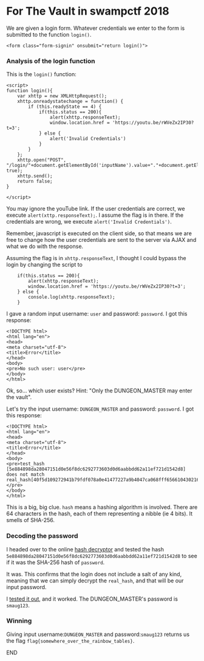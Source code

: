 # For The Vault in swampctf 2018


We are given a login form. Whatever credentials we enter to the form is submitted to the function `login()`.
```
<form class="form-signin" onsubmit="return login()">
```


### Analysis of the login function

This is the `login()` function:
```
<script>
function login(){
	var xhttp = new XMLHttpRequest();
	xhttp.onreadystatechange = function() {
		if (this.readyState == 4) {
			if(this.status == 200){
				alert(xhttp.responseText);
				window.location.href = 'https://youtu.be/rWVeZx2IP30?t=3';
			} else {
				alert('Invalid Credentials')
			}
		}
	};
	xhttp.open("POST", "/login/"+document.getElementById('inputName').value+"."+document.getElementById('inputPassword').value, true);
	xhttp.send();
	return false;
}

</script>
```


You may ignore the youTube link. If the user credentials are correct, we execute `alert(xttp.responseText);`. I assume the flag is in there. If the credentials are wrong, we execute `alert('Invalid Credentials')`. 


Remember, javascript is executed on the client side, so that means we are free to change how the user credentials are sent to the server via AJAX and what we do with the response.

Assuming the flag is in `xhttp.responseText`, I thought I could bypass the login by changing the script to
```
	if(this.status == 200){
		alert(xhttp.responseText);
		window.location.href = 'https://youtu.be/rWVeZx2IP30?t=3';
	} else {
		console.log(xhttp.responseText);
	}
```

I gave a random input username: `user` and password: `password`. I got this response:
```
<!DOCTYPE html>
<html lang="en">
<head>
<meta charset="utf-8">
<title>Error</title>
</head>
<body>
<pre>No such user: user</pre>
</body>
</html>
```

Ok, so... which user exists? Hint: "Only the DUNGEON_MASTER may enter the vault".

Let's try the input username: `DUNGEON_MASTER` and password: `password`. I got this response:
```
<!DOCTYPE html>
<html lang="en">
<head>
<meta charset="utf-8">
<title>Error</title>
</head>
<body>
<pre>test_hash [5e884898da28047151d0e56f8dc6292773603d0d6aabbdd62a11ef721d1542d8] does not match real_hash[40f5d109272941b79fdf078a0e41477227a9b4047ca068fff6566104302169ce]</pre>
</body>
</html>
```

This is a big, big clue. `hash` means a hashing algorithm is involved. There are 64 characters in the hash, each of them representing a nibble (ie 4 bits).  It smells of SHA-256.


### Decoding the password

I headed over to the online [hash decryptor](https://hashtoolkit.com/) and tested the hash `5e884898da28047151d0e56f8dc6292773603d0d6aabbdd62a11ef721d1542d8` to see if it was the SHA-256 hash of `password`.

It was. This confirms that the login does not include a salt of any kind, meaning that we can simply decrypt the `real_hash`, and that will be our input password.

I [tested it out](http://hashtoolkit.com/reverse-hash/?hash=40f5d109272941b79fdf078a0e41477227a9b4047ca068fff6566104302169ce), and it worked. The DUNGEON_MASTER's password is `smaug123`.

### Winning

Giving input username:`DUNGEON_MASTER` and password:`smaug123` returns us the flag `flag{somewhere_over_the_rainbow_tables}`.


END
